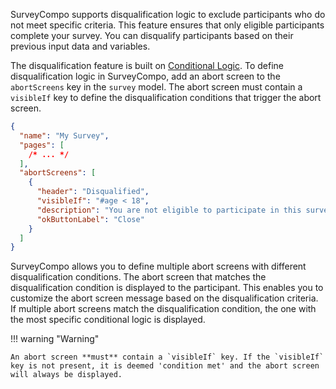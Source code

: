 SurveyCompo supports disqualification logic to exclude participants who do not meet specific criteria. This feature ensures that only eligible participants complete your survey. You can disqualify participants based on their previous input data and variables.

The disqualification feature is built on [Conditional Logic](/advanced/conditional-logic). To define disqualification logic in SurveyCompo, add an abort screen to the `abortScreens` key in the `survey` model. The abort screen must contain a `visibleIf` key to define the disqualification conditions that trigger the abort screen.

```json
{
  "name": "My Survey",
  "pages": [
    /* ... */
  ],
  "abortScreens": [
    {
      "header": "Disqualified",
      "visibleIf": "#age < 18",
      "description": "You are not eligible to participate in this survey.",
      "okButtonLabel": "Close"
    }
  ]
}
```

SurveyCompo allows you to define multiple abort screens with different disqualification conditions. The abort screen that matches the disqualification condition is displayed to the participant. This enables you to customize the abort screen message based on the disqualification criteria. If multiple abort screens match the disqualification condition, the one with the most specific conditional logic is displayed.

!!! warning "Warning"

    An abort screen **must** contain a `visibleIf` key. If the `visibleIf` key is not present, it is deemed 'condition met' and the abort screen will always be displayed.

